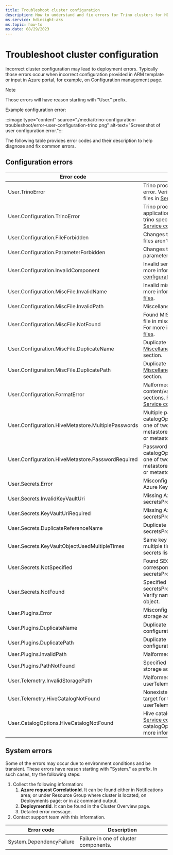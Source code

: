 ```yaml
---
title: Troubleshoot cluster configuration
description: How to understand and fix errors for Trino clusters for HDInsight on AKS.
ms.service: hdinsight-aks
ms.topic: how-to
ms.date: 08/29/2023
---
```



# Troubleshoot cluster configuration
Incorrect cluster configuration may lead to deployment errors. Typically those errors occur when incorrect configuration provided in ARM template or input in Azure portal, for example, on Configuration management page. 

> [!NOTE]
> Those errors will have reason starting with "User." prefix.

Example configuration error:

:::image type="content" source="./media/trino-configuration-troubleshoot/error-user-configuration-trino.png" alt-text="Screenshot of user configuration error.":::

The following table provides error codes and their description to help diagnose and fix common errors.

## Configuration errors
|Error code|Description
|----|----|
|User.TrinoError|Trino process startup fails with generic error. Verify trino specific configuration files in [Service configuration profile](./trino-service-configuration.md).
|User.Configuration.TrinoError|Trino process startup fails with application configuration error. Verify trino specific configuration files in [Service configuration profile](./trino-service-configuration.md).
|User.Configuration.FileForbidden|Changes to some trino configuration files aren't allowed.
|User.Configuration.ParameterForbidden|Changes to some trino configuration parameters aren't allowed.
|User.Configuration.InvalidComponent|Invalid service component specified. For more information, see [Service configuration profile](./trino-service-configuration.md).
|User.Configuration.MiscFile.InvalidName|Invalid miscellaneous fileName. For more information, see [Miscellaneous files](./trino-miscellaneous-files.md).
|User.Configuration.MiscFile.InvalidPath|Miscellaneous file path is too long.
|User.Configuration.MiscFile.NotFound|Found MISC tag without corresponding file in miscellaneous files configuration. For more information, see [Miscellaneous files](./trino-miscellaneous-files.md).
|User.Configuration.MiscFile.DuplicateName|Duplicate fileName value found in [Miscellaneous files](./trino-miscellaneous-files.md) configuration section.
|User.Configuration.MiscFile.DuplicatePath|Duplicate path value found in [Miscellaneous files](./trino-miscellaneous-files.md) configuration section.
|User.Configuration.FormatError|Malformed service configuration, content/values properties used in wrong sections. For more information, see [Service configuration profile](./trino-service-configuration.md).
|User.Configuration.HiveMetastore.MultiplePasswords|Multiple passwords specified in catalogOptions.hive catalog. Specify one of two properties either metastoreDbConnectionPasswordSecret or metastoreDbConnectionPassword.
|User.Configuration.HiveMetastore.PasswordRequired|Password required for catalogOptions.hive catalog. Specify one of two properties either metastoreDbConnectionPasswordSecret or metastoreDbConnectionPassword.
|User.Secrets.Error|Misconfigured secrets or permissions in Azure KeyVault.
|User.Secrets.InvalidKeyVaultUri|Missing Azure Key Vault URI in secretsProfile.
|User.Secrets.KeyVaultUriRequired|Missing Azure Key Vault URI in secretsProfile.
|User.Secrets.DuplicateReferenceName|Duplicate referenceName found in secretsProfile.
|User.Secrets.KeyVaultObjectUsedMultipleTimes|Same key vault object/version used multiple times as different references in secrets list in secretsProfile.
|User.Secrets.NotSpecified|Found SECRET_REF tag without corresponding secret object in secretsProfile.
|User.Secrets.NotFound|Specified Key Vault object in secretsProfile not found in KeyVault. Verify name, type and version of the object.
|User.Plugins.Error|Misconfigured plugins or permissions in storage account.
|User.Plugins.DuplicateName|Duplicate plugin name used in cluster configuration userPluginsSpec.
|User.Plugins.DuplicatePath|Duplicate plugin path used in cluster configuration userPluginsSpec.
|User.Plugins.InvalidPath|Malformed storage URI for a plugin.
|User.Plugins.PathNotFound|Specified path for a plugin not found in storage account.
|User.Telemetry.InvalidStoragePath|Malformed storage URI in userTelemetrySpec.
|User.Telemetry.HiveCatalogNotFound|Nonexistent Hive catalog specified as target for telemetry tables in userTelemetrySpec.
|User.CatalogOptions.HiveCatalogNotFound|Hive catalog not found in trino catalogs [Service configuration profile](./trino-service-configuration.md) for a given catalogOptions.hive configuration. For more information, see [Hive metastore](./trino-connect-to-metastore.md).

## System errors
Some of the errors may occur due to environment conditions and be transient. These errors have reason starting with "System." as prefix. In such cases, try the following steps:

1. Collect the following information:
    1. **Azure request CorrelationId**. It can be found either in Notifications area; or under Resource Group where cluster is located, on Deployments page; or in az command output.
    1. **DeploymentId**. It can be found in the Cluster Overview page.
    1. Detailed error message.
1. Contact support team with this information.

|Error code|Description
|----|----|
|System.DependencyFailure|Failure in one of cluster components.
